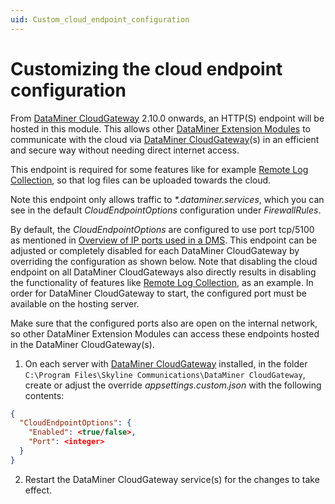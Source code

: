 ```yaml
---
uid: Custom_cloud_endpoint_configuration
---
```


# Customizing the cloud endpoint configuration

From [DataMiner CloudGateway](xref:DataMinerExtensionModules#cloudgateway) 2.10.0 onwards, an HTTP(S) endpoint will be hosted in this module. 
This allows other [DataMiner Extension Modules](xref:DataMinerExtensionModules#dataminer-extension-modules-dxms) to communicate with the cloud via [DataMiner CloudGateway](xref:DataMinerExtensionModules#cloudgateway)(s) in an efficient and secure way without needing direct internet access. 

This endpoint is required for some features like for example [Remote Log Collection](xref:RemoteLogCollection#RemoteLogCollection), so that log files can be uploaded towards the cloud. 

Note this endpoint only allows traffic to _*.dataminer.services_, which you can see in the default _CloudEndpointOptions_ configuration under _FirewallRules_.

By default, the _CloudEndpointOptions_ are configured to use port tcp/5100 as mentioned in [Overview of IP ports used in a DMS](xref:Configuring_the_IP_network_ports#overview-of-ip-ports-used-in-a-dms).
This endpoint can be adjusted or completely disabled for each DataMiner CloudGateway by overriding the configuration as shown below. Note that disabling the cloud endpoint on all DataMiner CloudGateways also directly results in disabling the functionality of features like [Remote Log Collection](xref:RemoteLogCollection#RemoteLogCollection), as an example. In order for DataMiner CloudGateway to start, the configured port must be available on the hosting server.

Make sure that the configured ports also are open on the internal network, so other DataMiner Extension Modules can access these endpoints hosted in the DataMiner CloudGateway(s). 

1. On each server with [DataMiner CloudGateway](xref:DataMinerExtensionModules#cloudgateway) installed, in the folder `C:\Program Files\Skyline Communications\DataMiner CloudGateway`, create or adjust the override *appsettings.custom.json* with the following contents:

  ```json
  {
    "CloudEndpointOptions": {
      "Enabled": <true/false>, 
      "Port": <integer>
    }
  }
  ```
  
2. Restart the DataMiner CloudGateway service(s) for the changes to take effect.
